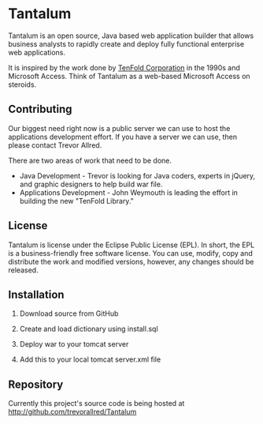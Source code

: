 Tantalum
========

Tantalum is an open source, Java based web application builder that allows business analysts to rapidly create and deploy fully functional enterprise web applications.

It is inspired by the work done by [TenFold Corporation](http://www.tenfold.com/) in the 1990s and Microsoft Access. Think of Tantalum as a web-based Microsoft Access on steroids.

Contributing
------------
Our biggest need right now is a public server we can use to host the applications development effort. If you have a server we can use, then please contact Trevor Allred.

There are two areas of work that need to be done.
- Java Development - Trevor is looking for Java coders, experts in jQuery, and graphic designers to help build war file.
- Applications Development - John Weymouth is leading the effort in building the new "TenFold Library."

License
-------
Tantalum is license under the Eclipse Public License (EPL). In short, the EPL is a business-friendly free software license. You can use, modify, copy and distribute the work and modified versions, however, any changes should be released.

Installation
------------
1. Download source from GitHub
2. Create and load dictionary using install.sql
3. Deploy war to your tomcat server
4. Add this to your local tomcat server.xml file


	<Context docBase="Tantalum" path="/Tantalum" reloadable="true"
		source="org.eclipse.jst.jee.server:Tantalum">
		<Resource name="jdbc/tantalumDB" auth="Container" type="javax.sql.DataSource"
			maxActive="60" maxIdle="30" maxWait="10000" removeAbandoned="true"
			removeAbandonedTimeout="20" driverClassName="com.mysql.jdbc.Driver"
			logAbandoned="true" username="root" password=""
			url="jdbc:mysql://localhost:3306/tantalum_dict" />
	</Context>

Repository
----------
Currently this project's source code is being hosted at http://github.com/trevorallred/Tantalum

